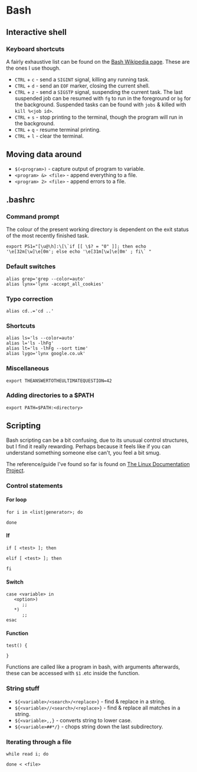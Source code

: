 # Bash


## Interactive shell

### Keyboard shortcuts

A fairly exhaustive list can be found on the [Bash Wikipedia page](http://en.wikipedia.org/wiki/Bash_(Unix_shell)). These are the ones I use though.

* `CTRL` + `c` - send a `SIGINT` signal, killing any running task.
* `CTRL` + `d` - send an `EOF` marker, closing the current shell.
* `CTRL` + `z` - send a `SIGSTP` signal, suspending the current task. The last suspended job can be resumed with `fg` to run in the foreground or `bg` for the background. Suspended tasks can be found with `jobs` & killed with `kill %<job id>`.
* `CTRL` + `s` - stop printing to the terminal, though the program will run in the background.
* `CTRL` + `q` - resume terminal printing.
* `CTRL` + `l` - clear the terminal.

## Moving data around

* `$(<program>)` - capture output of program to variable.
* `<program> &> <file>` - append everything to a file.
* `<program> 2> <file>` - append errors to a file.


## .bashrc


### Command prompt

The colour of the present working directory is dependent on the exit status of the most recently finished task.
    
    export PS1="[\u@\h]:\[\`if [[ \$? = "0" ]]; then echo '\e[32m[\w]\e[0m'; else echo '\e[31m[\w]\e[0m' ; fi\` "

### Default switches

    alias grep='grep --color=auto'
    alias lynx='lynx -accept_all_cookies'

### Typo correction

    alias cd..='cd ..'
    
### Shortcuts

    alias ls='ls --color=auto'
    alias l='ls -lhFg'
    alias lt='ls -lhFg --sort time'
    alias lygo='lynx google.co.uk' 

### Miscellaneous

    export THEANSWERTOTHEULTIMATEQUESTION=42
    
### Adding directories to a $PATH

    export PATH=$PATH:<directory>


## Scripting

Bash scripting can be a bit confusing, due to its unusual control structures, but I find it really rewarding. Perhaps because it feels like if you can understand something someone else can't, you feel a bit smug.

The reference/guide I've found so far is found on [The Linux Documentation Project](http://tldp.org/LDP/Bash-Beginners-Guide/html/).

### Control statements

#### For loop

    for i in <list|generator>; do

    done

#### If

    if [ <test> ]; then

    elif [ <test> ]; then

    fi

#### Switch

    case <variable> in
       <option>)
          ;;
       *)
          ;;
    esac


#### Function

    test() {
         
    }

Functions are called like a program in bash, with arguments afterwards, these can be accessed with `$1` .etc inside the function.


### String stuff

* `${<variable>/<search>/<replace>}` - find & replace in a string.
* `${<variable>//<search>/<replace>}` - find & replace all matches in a string.
* `${<variable>,,}` - converts string to lower case.
* `${<variable>##*/}` - chops string down the last subdirectory.


### Iterating through a file


    while read i; do
       
    done < <file>
